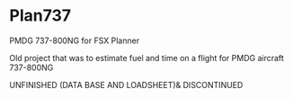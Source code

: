 # Plan737
PMDG 737-800NG for FSX Planner

Old project that was to estimate fuel and time on a flight for PMDG aircraft 737-800NG

UNFINISHED (DATA BASE AND LOADSHEET)& DISCONTINUED
